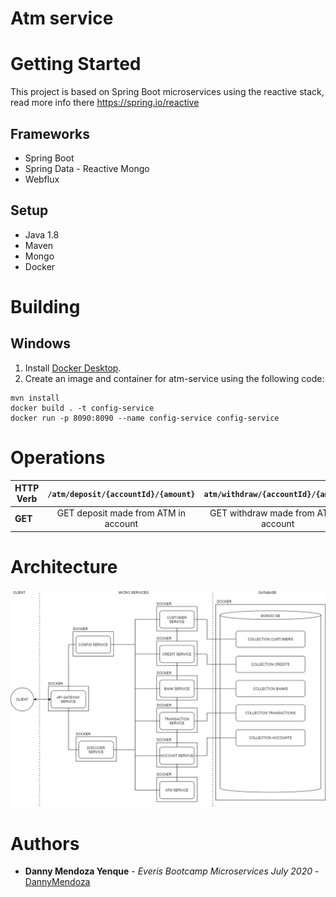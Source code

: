 Atm service
======================
# Getting Started
This project is based on Spring Boot microservices using the reactive stack, read more info there https://spring.io/reactive

## Frameworks 
* Spring Boot
* Spring Data - Reactive Mongo
* Webflux

## Setup
* Java 1.8
* Maven
* Mongo
* Docker

# Building
## Windows
1. Install [Docker Desktop](https://www.docker.com/products/docker-desktop).
2. Create an image and container for atm-service using the following code:
```
mvn install
docker build . -t config-service
docker run -p 8090:8090 --name config-service config-service
```
# Operations
| HTTP Verb  |      `/atm/deposit/{accountId}/{amount}`        |        `atm/withdraw/{accountId}/{amount}`      |       `atm/withdraw/{accountId}/{amount}/{bankId}`           |       `atm/withdraw/{accountId}/{amount}/{bankId}`           |
| ---------- | :---------------------------------------------: | :---------------------------------------------: | :----------------------------------------------------------: | :----------------------------------------------------------: |
| **GET**   |    GET deposit made from ATM in account          |    GET withdraw made from ATM in account        |     GET deposit made from ATM in account to other bank       |    GET withdraw made from ATM in account to other bank       |

# Architecture

![Architecture](https://raw.githubusercontent.com/dmendozy/config-service/master/files/arch.png)

# Authors

* **Danny Mendoza Yenque** - *Everis Bootcamp Microservices July 2020* - [DannyMendoza](https://github.com/dmendozy)

